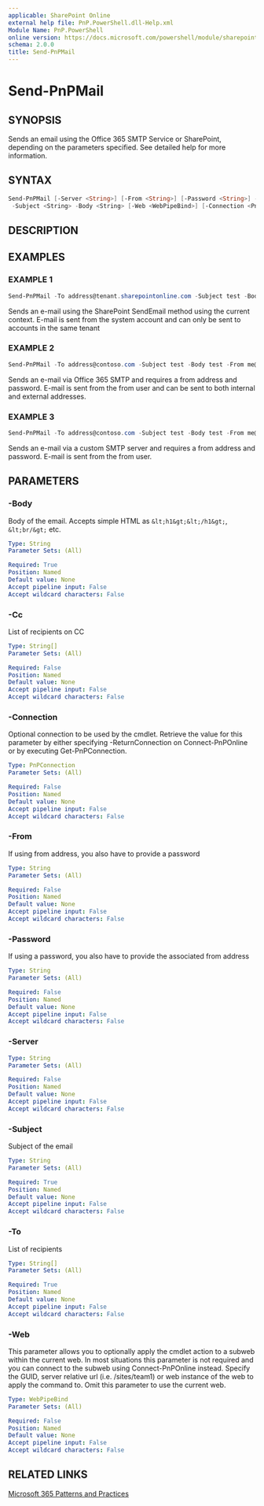 ```yaml
---
applicable: SharePoint Online
external help file: PnP.PowerShell.dll-Help.xml
Module Name: PnP.PowerShell
online version: https://docs.microsoft.com/powershell/module/sharepoint-pnp/send-pnpmail
schema: 2.0.0
title: Send-PnPMail
---
```


# Send-PnPMail

## SYNOPSIS
Sends an email using the Office 365 SMTP Service or SharePoint, depending on the parameters specified. See detailed help for more information.

## SYNTAX

```powershell
Send-PnPMail [-Server <String>] [-From <String>] [-Password <String>] -To <String[]> [-Cc <String[]>]
 -Subject <String> -Body <String> [-Web <WebPipeBind>] [-Connection <PnPConnection>] [<CommonParameters>]
```

## DESCRIPTION

## EXAMPLES

### EXAMPLE 1
```powershell
Send-PnPMail -To address@tenant.sharepointonline.com -Subject test -Body test
```

Sends an e-mail using the SharePoint SendEmail method using the current context. E-mail is sent from the system account and can only be sent to accounts in the same tenant

### EXAMPLE 2
```powershell
Send-PnPMail -To address@contoso.com -Subject test -Body test -From me@tenant.onmicrosoft.com -Password xyz
```

Sends an e-mail via Office 365 SMTP and requires a from address and password. E-mail is sent from the from user and can be sent to both internal and external addresses.

### EXAMPLE 3
```powershell
Send-PnPMail -To address@contoso.com -Subject test -Body test -From me@server.net -Password xyz -Server yoursmtp.server.net
```

Sends an e-mail via a custom SMTP server and requires a from address and password. E-mail is sent from the from user.

## PARAMETERS

### -Body
Body of the email. Accepts simple HTML as `&lt;h1&gt;&lt;/h1&gt;`, `&lt;br/&gt;` etc.

```yaml
Type: String
Parameter Sets: (All)

Required: True
Position: Named
Default value: None
Accept pipeline input: False
Accept wildcard characters: False
```

### -Cc
List of recipients on CC

```yaml
Type: String[]
Parameter Sets: (All)

Required: False
Position: Named
Default value: None
Accept pipeline input: False
Accept wildcard characters: False
```

### -Connection
Optional connection to be used by the cmdlet. Retrieve the value for this parameter by either specifying -ReturnConnection on Connect-PnPOnline or by executing Get-PnPConnection.

```yaml
Type: PnPConnection
Parameter Sets: (All)

Required: False
Position: Named
Default value: None
Accept pipeline input: False
Accept wildcard characters: False
```

### -From
If using from address, you also have to provide a password

```yaml
Type: String
Parameter Sets: (All)

Required: False
Position: Named
Default value: None
Accept pipeline input: False
Accept wildcard characters: False
```

### -Password
If using a password, you also have to provide the associated from address

```yaml
Type: String
Parameter Sets: (All)

Required: False
Position: Named
Default value: None
Accept pipeline input: False
Accept wildcard characters: False
```

### -Server

```yaml
Type: String
Parameter Sets: (All)

Required: False
Position: Named
Default value: None
Accept pipeline input: False
Accept wildcard characters: False
```

### -Subject
Subject of the email

```yaml
Type: String
Parameter Sets: (All)

Required: True
Position: Named
Default value: None
Accept pipeline input: False
Accept wildcard characters: False
```

### -To
List of recipients

```yaml
Type: String[]
Parameter Sets: (All)

Required: True
Position: Named
Default value: None
Accept pipeline input: False
Accept wildcard characters: False
```

### -Web
This parameter allows you to optionally apply the cmdlet action to a subweb within the current web. In most situations this parameter is not required and you can connect to the subweb using Connect-PnPOnline instead. Specify the GUID, server relative url (i.e. /sites/team1) or web instance of the web to apply the command to. Omit this parameter to use the current web.

```yaml
Type: WebPipeBind
Parameter Sets: (All)

Required: False
Position: Named
Default value: None
Accept pipeline input: False
Accept wildcard characters: False
```

## RELATED LINKS

[Microsoft 365 Patterns and Practices](https://aka.ms/m365pnp)